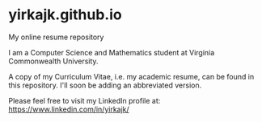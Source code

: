 # yirkajk.github.io
My online resume repository

I am a Computer Science and Mathematics student at Virginia Commonwealth University.

A copy of my Curriculum Vitae, i.e. my academic resume, can be found in this repository.
I'll soon be adding an abbreviated version.

Please feel free to visit my LinkedIn profile at: https://www.linkedin.com/in/yirkajk/
